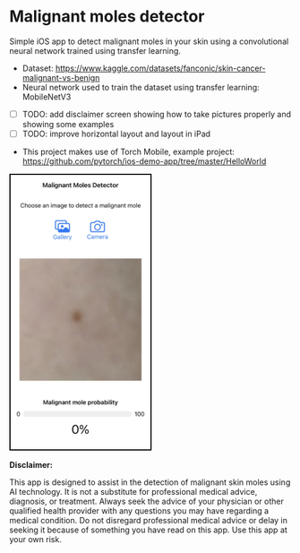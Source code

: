 # Malignant moles detector

Simple iOS app to detect malignant moles in your skin using a convolutional neural network trained using transfer learning.

- Dataset: https://www.kaggle.com/datasets/fanconic/skin-cancer-malignant-vs-benign
- Neural network used to train the dataset using transfer learning: MobileNetV3
- [ ] TODO: add disclaimer screen showing how to take pictures properly and showing some examples
- [ ] TODO: improve horizontal layout and layout in iPad
- This project makes use of Torch Mobile, example project: https://github.com/pytorch/ios-demo-app/tree/master/HelloWorld

<img src="screenshot.jpeg" width="250" style="border: 2px solid black;">

**Disclaimer:**

This app is designed to assist in the detection of malignant skin moles using AI technology. It is not a substitute for professional medical advice, diagnosis, or treatment. Always seek the advice of your physician or other qualified health provider with any questions you may have regarding a medical condition. Do not disregard professional medical advice or delay in seeking it because of something you have read on this app. Use this app at your own risk.
